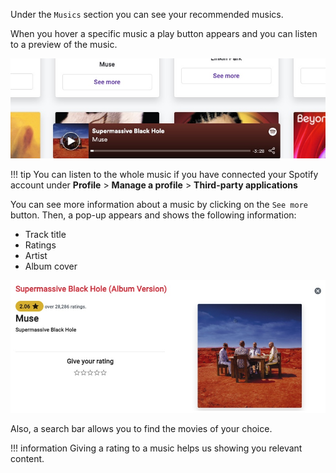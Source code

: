 Under the `Musics` section you can see your recommended musics.

When you hover a specific music a play button appears and you can listen to a preview of the music.

![](../../assets/images/preview-musics.jpg)

!!! tip 
    You can listen to the whole music if you have connected your Spotify account under **Profile** > **Manage a profile** > **Third-party applications**

You can see more information about a music by clicking on the `See more` button. Then, a pop-up appears and shows the following information:

- Track title
- Ratings
- Artist
- Album cover

![](../../assets/images/popup-musics.jpg)

Also, a search bar allows you to find the movies of your choice.

!!! information
    Giving a rating to a music helps us showing you relevant content.
    
